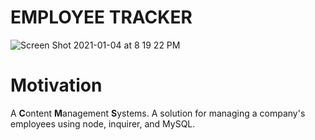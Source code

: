 # EMPLOYEE TRACKER

![Screen Shot 2021-01-04 at 8 19 22 PM](https://user-images.githubusercontent.com/60681276/103599271-603e7b80-4eca-11eb-8fb2-90722338a6cd.png)

# Motivation
A **C**ontent **M**anagement **S**ystems. A solution for managing a company's employees using node, inquirer, and MySQL.

